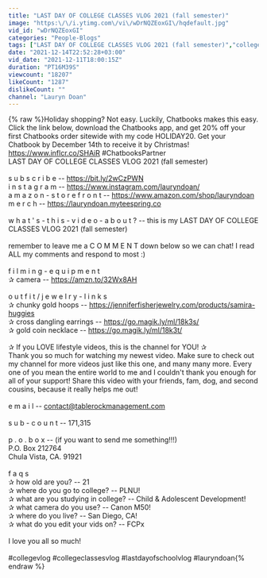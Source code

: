 ```yaml
---
title: "LAST DAY OF COLLEGE CLASSES VLOG 2021 (fall semester)"
image: "https:\/\/i.ytimg.com\/vi\/wDrNQZEoxGI\/hqdefault.jpg"
vid_id: "wDrNQZEoxGI"
categories: "People-Blogs"
tags: ["LAST DAY OF COLLEGE CLASSES VLOG 2021 (fall semester)","college vlog day in the life","college vlog 2021"]
date: "2021-12-14T22:52:28+03:00"
vid_date: "2021-12-11T18:00:15Z"
duration: "PT16M39S"
viewcount: "18207"
likeCount: "1287"
dislikeCount: ""
channel: "Lauryn Doan"
---
```

{% raw %}Holiday shopping? Not easy. Luckily, Chatbooks makes this easy. Click the link below, download the Chatbooks app, and get 20% off your first Chatbooks order sitewide with my code HOLIDAY20. Get your Chatbook by December 14th to receive it by Christmas! <a rel="nofollow" target="blank" href="https://www.inflcr.co/SHAiR">https://www.inflcr.co/SHAiR</a> #ChatbooksPartner<br />LAST DAY OF COLLEGE CLASSES VLOG 2021 (fall semester)<br /><br />s u b s c r i b e -- <a rel="nofollow" target="blank" href="https://bit.ly/2wCzPWN">https://bit.ly/2wCzPWN</a><br />i n s t a g r a m -- <a rel="nofollow" target="blank" href="https://www.instagram.com/lauryndoan/">https://www.instagram.com/lauryndoan/</a><br />a m a z o n - s t o r e f r o n t -- <a rel="nofollow" target="blank" href="https://www.amazon.com/shop/lauryndoan">https://www.amazon.com/shop/lauryndoan</a><br />m e r c h -- <a rel="nofollow" target="blank" href="https://lauryndoan.myteespring.co">https://lauryndoan.myteespring.co</a><br /><br />w h a t ' s - t h i s - v i d e o - a b o u t ? -- this is my LAST DAY OF COLLEGE CLASSES VLOG 2021 (fall semester)<br /><br />remember to leave me a C O M M E N T down below so we can chat! I read ALL my comments and respond to most :)<br /><br />f i l m i n g - e q u i p m e n t<br />✰ camera -- <a rel="nofollow" target="blank" href="https://amzn.to/32Wx8AH">https://amzn.to/32Wx8AH</a><br /><br />o u t f i t / j e w e l r y - l i n k s<br />✰ chunky gold hoops -- <a rel="nofollow" target="blank" href="https://jenniferfisherjewelry.com/products/samira-huggies">https://jenniferfisherjewelry.com/products/samira-huggies</a><br />✰ cross dangling earrings -- <a rel="nofollow" target="blank" href="https://go.magik.ly/ml/18k3s/">https://go.magik.ly/ml/18k3s/</a><br />✰ gold coin necklace -- <a rel="nofollow" target="blank" href="https://go.magik.ly/ml/18k3t/">https://go.magik.ly/ml/18k3t/</a><br /><br />✰ If you LOVE lifestyle videos, this is the channel for YOU! ✰<br />Thank you so much for watching my newest video. Make sure to check out my channel for more videos just like this one, and many many more. Every one of you mean the entire world to me and I couldn't thank you enough for all of your support! Share this video with your friends, fam, dog, and second cousins, because it really helps me out!<br /><br />e m a i l -- contact@tablerockmanagement.com<br /><br />s u b - c o u n t -- 171,315<br /><br />p . o . b o x -- (if you want to send me something!!!)<br />P.O. Box 212764⠀<br />Chula Vista, CA. 91921﻿<br /><br />f a q s<br />✰ how old are you? -- 21<br />✰ where do you go to college? -- PLNU!<br />✰ what are you studying in college? -- Child &amp; Adolescent Development!<br />✰ what camera do you use? -- Canon M50!<br />✰ where do you live? -- San Diego, CA!<br />✰ what do you edit your vids on? -- FCPx<br /><br />I love you all so much!<br /><br />#collegevlog #collegeclassesvlog #lastdayofschoolvlog #lauryndoan{% endraw %}
